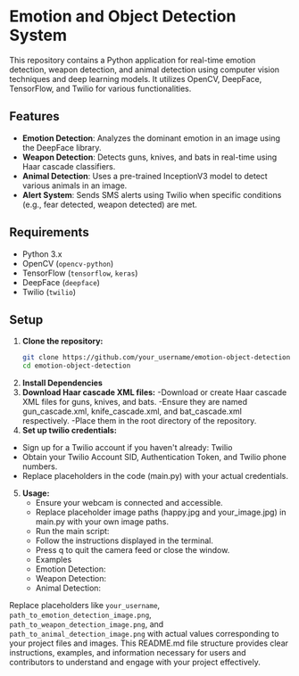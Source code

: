# Emotion and Object Detection System

This repository contains a Python application for real-time emotion detection, weapon detection, and animal detection using computer vision techniques and deep learning models. It utilizes OpenCV, DeepFace, TensorFlow, and Twilio for various functionalities.

## Features

- **Emotion Detection**: Analyzes the dominant emotion in an image using the DeepFace library.
- **Weapon Detection**: Detects guns, knives, and bats in real-time using Haar cascade classifiers.
- **Animal Detection**: Uses a pre-trained InceptionV3 model to detect various animals in an image.
- **Alert System**: Sends SMS alerts using Twilio when specific conditions (e.g., fear detected, weapon detected) are met.

## Requirements

- Python 3.x
- OpenCV (`opencv-python`)
- TensorFlow (`tensorflow`, `keras`)
- DeepFace (`deepface`)
- Twilio (`twilio`)

## Setup

1. **Clone the repository:**
   ```bash
   git clone https://github.com/your_username/emotion-object-detection.git
   cd emotion-object-detection
2. **Install Dependencies**
3. **Download Haar cascade XML files:**
-Download or create Haar cascade XML files for guns, knives, and bats.
-Ensure they are named gun_cascade.xml, knife_cascade.xml, and bat_cascade.xml respectively.
-Place them in the root directory of the repository.
4. **Set up twilio credentials:**
  - Sign up for a Twilio account if you haven't already: Twilio
  - Obtain your Twilio Account SID, Authentication Token, and Twilio phone numbers.
  - Replace placeholders in the code (main.py) with your actual credentials.
5. **Usage:**
   - Ensure your webcam is connected and accessible.
   - Replace placeholder image paths (happy.jpg and your_image.jpg) in main.py with your own image paths.
   - Run the main script:
   - Follow the instructions displayed in the terminal.
   - Press q to quit the camera feed or close the window.
   - Examples
    - Emotion Detection:
    - Weapon Detection:
    - Animal Detection:


Replace placeholders like `your_username`, `path_to_emotion_detection_image.png`, `path_to_weapon_detection_image.png`, and `path_to_animal_detection_image.png` with actual values corresponding to your project files and images. This README.md file structure provides clear instructions, examples, and information necessary for users and contributors to understand and engage with your project effectively.
